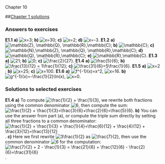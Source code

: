 Chapter 10    

##[Chapter 1 solutions](part0010_split_005.md)

### Answers to exercises

**E1.1** **a)** ![x=3](02349.jpeg); **b)** ![x=30](02350.jpeg); **c)** ![x=2](02351.jpeg); **d)** ![x=-3](02352.jpeg). **E1.2** **a)** ![\mathbb{Z}, \mathbb{Q}, \mathbb{R},\mathbb{C}](02353.jpeg); **b)** ![\mathbb{C}](02354.jpeg); **c)** ![\mathbb{N},\mathbb{Z}, \mathbb{Q}, \mathbb{R},\mathbb{C}](02355.jpeg); **d)** ![\mathbb{Q}, \mathbb{R},\mathbb{C}](02356.jpeg); **e)** ![\mathbb{R},\mathbb{C}](02357.jpeg). **E1.3** **a)** ![21](02358.jpeg); **b)** ![0](00919.jpeg); **c)** ![\frac{2}{27}](02359.jpeg). **E1.4** **a)** ![\frac{5}{6}](02360.jpeg); **b)** ![\frac{13}{12} = 1\frac{1}{12}](02361.jpeg); **c)** ![\frac{31}{6}=5\frac{1}{6}](02362.jpeg). **E1.5** **a)** ![x=2](02351.jpeg); **b)** ![x=25](02363.jpeg); **c)** ![x=100](02364.jpeg). **E1.6** **a)** ![f^{-1}(x)=x^2](02365.jpeg), ![x=16](02366.jpeg). **b)** ![g^{-1}(x)=-\frac{1}{2}\ln(x)](02367.jpeg), ![x=0](00763.jpeg).

### Solutions to selected exercises

**E1.4** **a)** To compute ![\frac{1}{2} + \frac{1}{3}](02368.jpeg), we rewrite both fractions using the common denominator ![6](00084.jpeg), then compute the sum: ![\frac{1}{2} + \frac{1}{3}=\frac{3}{6}+\frac{2}{6}=\frac{5}{6}](02369.jpeg). **b)** You can use the answer from part (a), or compute the triple sum directly by setting all three fractions to a common denominator: ![\frac{1}{2} + \frac{1}{3} + \frac{1}{4}=\frac{6}{12} + \frac{4}{12} + \frac{3}{12}=\frac{13}{12}](02370.jpeg). **c)** Here we first rewrite ![3\frac{1}{2}](02371.jpeg) as ![\frac{7}{2}](02372.jpeg), then use the common denominator ![6](00084.jpeg) for the computation: ![\frac{7}{2} + 2 - \frac{1}{3} = \frac{21}{6} + \frac{12}{6} - \frac{2}{6}=\frac{31}{6}](02373.jpeg).
